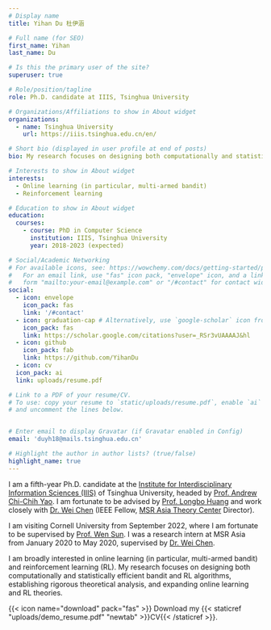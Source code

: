 ```yaml
---
# Display name
title: Yihan Du 杜伊涵

# Full name (for SEO)
first_name: Yihan
last_name: Du

# Is this the primary user of the site?
superuser: true

# Role/position/tagline
role: Ph.D. candidate at IIIS, Tsinghua University

# Organizations/Affiliations to show in About widget
organizations:
  - name: Tsinghua University
    url: https://iiis.tsinghua.edu.cn/en/

# Short bio (displayed in user profile at end of posts)
bio: My research focuses on designing both computationally and statistically efficient bandit and RL algorithms, establishing rigorous theoretical analysis, and expanding online learning and RL theories.

# Interests to show in About widget
interests:
  - Online learning (in particular, multi-armed bandit)
  - Reinforcement learning

# Education to show in About widget
education:
  courses:
    - course: PhD in Computer Science
      institution: IIIS, Tsinghua University
      year: 2018-2023 (expected)

# Social/Academic Networking
# For available icons, see: https://wowchemy.com/docs/getting-started/page-builder/#icons
#   For an email link, use "fas" icon pack, "envelope" icon, and a link in the
#   form "mailto:your-email@example.com" or "/#contact" for contact widget.
social:
  - icon: envelope
    icon_pack: fas
    link: '/#contact'
  - icon: graduation-cap # Alternatively, use `google-scholar` icon from `ai` icon pack
    icon_pack: fas
    link: https://scholar.google.com/citations?user=_RSr3vUAAAAJ&hl
  - icon: github
    icon_pack: fab
    link: https://github.com/YihanDu
  - icon: cv
  icon_pack: ai
  link: uploads/resume.pdf

# Link to a PDF of your resume/CV.
# To use: copy your resume to `static/uploads/resume.pdf`, enable `ai` icons in `params.yaml`,
# and uncomment the lines below.


# Enter email to display Gravatar (if Gravatar enabled in Config)
email: 'duyh18@mails.tsinghua.edu.cn'

# Highlight the author in author lists? (true/false)
highlight_name: true
---
```


I am a fifth-year Ph.D. candidate at the [Institute for Interdisciplinary Information Sciences (IIIS)](https://iiis.tsinghua.edu.cn/en/) of Tsinghua University, headed by [Prof. Andrew Chi-Chih Yao](https://iiis.tsinghua.edu.cn/yao/). I am fortunate to be advised by [Prof. Longbo Huang](https://people.iiis.tsinghua.edu.cn/~huang/) and work closely with [Dr. Wei Chen](https://www.microsoft.com/en-us/research/people/weic/) (IEEE Fellow, [MSR Asia Theory Center](https://www.microsoft.com/en-us/research/group/msr-asia-theory-center/) Director).  

I am visiting Cornell University from September 2022, where I am fortunate to be supervised by [Prof. Wen Sun](https://wensun.github.io/). I was a research intern at MSR Asia from January 2020 to May 2020, supervised by [Dr. Wei Chen](https://www.microsoft.com/en-us/research/people/weic/). 

I am broadly interested in online learning (in particular, multi-armed bandit) and reinforcement learning (RL). 
My research focuses on designing both computationally and statistically efficient bandit and RL algorithms, establishing rigorous theoretical analysis, and expanding online learning and RL theories.

{{< icon name="download" pack="fas" >}} Download my {{< staticref "uploads/demo_resume.pdf" "newtab" >}}CV{{< /staticref >}}.
